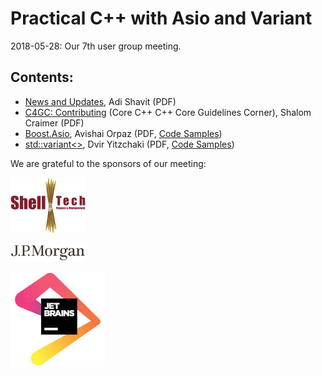 # Practical C++ with Asio and Variant
2018-05-28: Our 7th user group meeting.

## Contents:
- [News and Updates](20180315_Practical_C++_with_Asio_and_Variant.pdf), Adi Shavit (PDF)
- [C4GC: Contributing](20180528_C4GC_Contributing.pdf) (Core C++ C++ Core Guidelines Corner), Shalom Craimer (PDF)
- [Boost.Asio](Asynchronous_IO_with_boost.pdf), Avishai Orpaz (PDF, [Code Samples](boost-asio-demo))
- [std::variant<>](Variants.pdf), Dvir Yitzchaki (PDF, [Code Samples](VariantsSamples))

We are grateful to the sponsors of our meeting:  

![SHELL-Tech](../assets/sponsor-logos/ShellTechLogo_120x90.png)  

![J.P. Morgan](../assets/sponsor-logos/JPM_logo.png)    

![JetBrains](../assets/sponsor-logos/jetbrains-logo.jpeg)  


